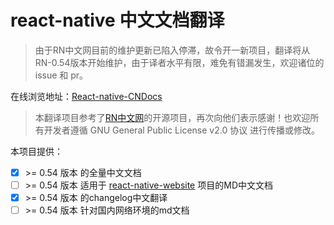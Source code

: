 # react-native 中文文档翻译

> 由于RN中文网目前的维护更新已陷入停滞，故令开一新项目，翻译将从RN-0.54版本开始维护，由于译者水平有限，难免有错漏发生，欢迎诸位的 issue 和 pr。

在线浏览地址：[React-native-CNDocs](http://rn.wlfcss.com/react-native)

> 本翻译项目参考了[RN中文网](https://github.com/reactnativecn/react-native.cn)的开源项目，再次向他们表示感谢！也欢迎所有开发者遵循 GNU General Public License v2.0 协议 进行传播或修改。

本项目提供：
- [x] \>= 0.54 版本 的全量中文文档
- [ ] \>= 0.54 版本 适用于 [react-native-website](https://github.com/facebook/react-native-website) 项目的MD中文文档 
- [x] \>= 0.54 版本 的changelog中文翻译
- [ ] \>= 0.54 版本 针对国内网络环境的md文档
